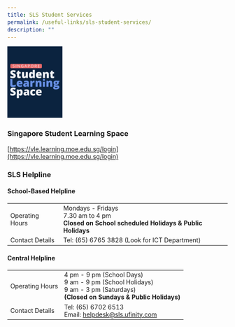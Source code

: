 ```yaml
---
title: SLS Student Services
permalink: /useful-links/sls-student-services/
description: ""
---
```

<img src="/images/SLS_Helpline.jpg" style="width:25%">

### Singapore Student Learning Space
[https://vle.learning.moe.edu.sg/login](https://vle.learning.moe.edu.sg/login)

### SLS Helpline

#### **School-Based Helpline**
|  |  | 
| -------- | -------- |
| Operating Hours  | Mondays - Fridays<br>7.30 am to 4 pm<br>**Closed on School scheduled Holidays &amp; Public Holidays** |
| Contact Details  | Tel: (65) 6765 3828  (Look for ICT Department)

#### **Central Helpline**
|  |  |
| -------- | -------- |
| Operating Hours  | 4 pm - 9 pm (School Days)<br>9 am - 9 pm (School Holidays)<br>9 am - 3 pm (Saturdays)<br>**(Closed on Sundays &amp; Public Holidays)**  |
| Contact Details  | Tel: (65) 6702 6513<br>Email: [helpdesk@sls.ufinity.com](mailto:helpdesk@sls.ufinity.com)